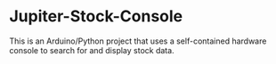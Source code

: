 # Jupiter-Stock-Console
This is an Arduino/Python project that uses a self-contained hardware console to search for and display stock data.
